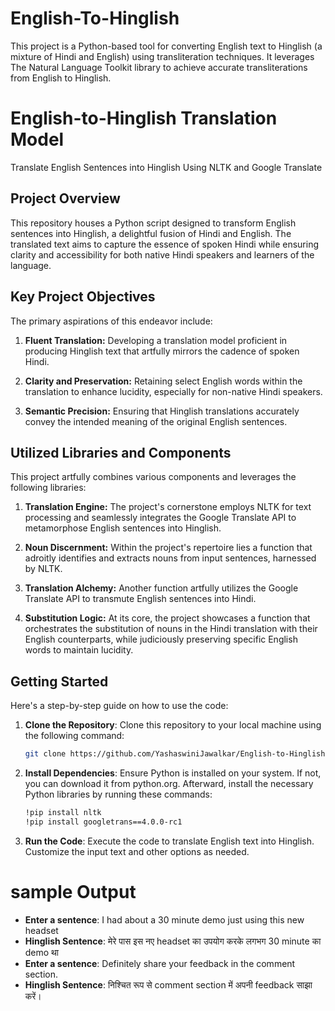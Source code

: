 # English-To-Hinglish
This project is a Python-based tool for converting English text to Hinglish (a mixture of Hindi and English) using transliteration techniques. It leverages The Natural Language Toolkit library to achieve accurate transliterations from English to Hinglish.
# English-to-Hinglish Translation Model

Translate English Sentences into Hinglish Using NLTK and Google Translate

## Project Overview

This repository houses a Python script designed to transform English sentences into Hinglish, a delightful fusion of Hindi and English. The translated text aims to capture the essence of spoken Hindi while ensuring clarity and accessibility for both native Hindi speakers and learners of the language.

## Key Project Objectives

The primary aspirations of this endeavor include:

1. **Fluent Translation:** Developing a translation model proficient in producing Hinglish text that artfully mirrors the cadence of spoken Hindi.

2. **Clarity and Preservation:** Retaining select English words within the translation to enhance lucidity, especially for non-native Hindi speakers.

3. **Semantic Precision:** Ensuring that Hinglish translations accurately convey the intended meaning of the original English sentences.

## Utilized Libraries and Components

This project artfully combines various components and leverages the following libraries:

1. **Translation Engine:** The project's cornerstone employs NLTK for text processing and seamlessly integrates the Google Translate API to metamorphose English sentences into Hinglish.

2. **Noun Discernment:** Within the project's repertoire lies a function that adroitly identifies and extracts nouns from input sentences, harnessed by NLTK.

3. **Translation Alchemy:** Another function artfully utilizes the Google Translate API to transmute English sentences into Hindi.

4. **Substitution Logic:** At its core, the project showcases a function that orchestrates the substitution of nouns in the Hindi translation with their English counterparts, while judiciously preserving specific English words to maintain lucidity.

## Getting Started
Here's a step-by-step guide on how to use the code:
1. **Clone the Repository**: Clone this repository to your local machine using the following command:

   ```bash
   git clone https://github.com/YashaswiniJawalkar/English-to-Hinglish-Tanslation_Model.git
   
2. **Install Dependencies**: Ensure Python is installed on your system. If not, you can download it from python.org. Afterward, install the necessary Python libraries by running these commands:

    ```bash
    !pip install nltk
    !pip install googletrans==4.0.0-rc1
    
3. **Run the Code**: Execute the code to translate English text into Hinglish. Customize the input text and other options as needed.

# sample Output

- **Enter a sentence**: I had about a 30 minute demo just using this new headset
- **Hinglish Sentence**: मेरे पास इस नए headset का उपयोग करके लगभग 30 minute का demo था
- **Enter a sentence**: Definitely share your feedback in the comment section.
- **Hinglish Sentence**: निश्चित रूप से comment section में अपनी feedback साझा करें।

